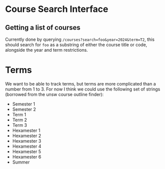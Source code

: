 # Course Search Interface

## Getting a list of courses

Currently done by querying `/courses?search=foo&year=2024&term=T2`, this should 
search for `foo` as a substring of either the course title or code, alongside the 
year and term restrictions.

# Terms

We want to be able to track terms, but terms are more complicated than 
a number from 1 to 3. For now I think we could use the following set of 
strings (borrowed from the unsw course outline finder):

- Semester 1
- Semester 2
- Term 1
- Term 2
- Term 3
- Hexamester 1
- Hexamester 2
- Hexamester 3
- Hexamester 4
- Hexamester 5
- Hexamester 6
- Summer
